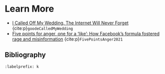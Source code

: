 # Learn More

- [I Called Off My Wedding. The Internet Will Never Forget](https://www.wired.com/story/weddings-social-media-apps-photos-memories-miscarriage-problem/) {cite:p}`goodeCalledMyWedding`
- [Five points for anger, one for a ‘like’: How Facebook’s formula fostered rage and misinformation](https://www.washingtonpost.com/technology/2021/10/26/facebook-angry-emoji-algorithm/) {cite:p}`FivePointsAnger2021`


## Bibliography
```{bibliography} ch11_references.bib
:labelprefix: k
```